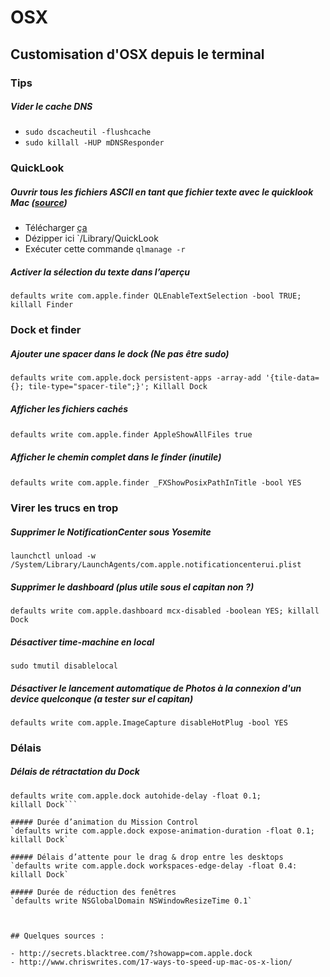 # OSX

## Customisation d'OSX depuis le terminal


### Tips

##### Vider le cache DNS
- `sudo dscacheutil -flushcache`
- `sudo killall -HUP mDNSResponder`


### QuickLook

##### Ouvrir tous les fichiers ASCII en tant que fichier texte avec le quicklook Mac ([source](https://coderwall.com/p/dlithw/use-osx-finder-quicklook-to-preview-all-plain-text-files))
- Télécharger [ça](https://github.com/whomwah/qlstephen/downloads)
- Dézipper ici `/Library/QuickLook
- Exécuter cette commande `qlmanage -r`

##### Activer la sélection du texte dans l’aperçu
`defaults write com.apple.finder QLEnableTextSelection -bool TRUE; killall Finder`


### Dock et finder

##### Ajouter une spacer dans le dock (Ne pas être sudo)
`defaults write com.apple.dock persistent-apps -array-add '{tile-data={}; tile-type="spacer-tile";}'; Killall Dock`

##### Afficher les fichiers cachés
`defaults write com.apple.finder AppleShowAllFiles true`
 
##### Afficher le chemin complet dans le finder (inutile)
`defaults write com.apple.finder _FXShowPosixPathInTitle -bool YES`
 

### Virer les trucs en trop

##### Supprimer le NotificationCenter sous Yosemite
`launchctl unload -w /System/Library/LaunchAgents/com.apple.notificationcenterui.plist`

##### Supprimer le dashboard (plus utile sous el capitan non ?)
`defaults write com.apple.dashboard mcx-disabled -boolean YES; killall Dock`

##### Désactiver time-machine en local
`sudo tmutil disablelocal`

##### Désactiver le lancement automatique de Photos à la connexion d'un device quelconque (a tester sur el capitan)
`defaults write com.apple.ImageCapture disableHotPlug -bool YES`


### Délais

##### Délais de rétractation du Dock 
```defaults write com.apple.dock autohide-time-modifier -float 0.1;
defaults write com.apple.dock autohide-delay -float 0.1;
killall Dock```

##### Durée d’animation du Mission Control
`defaults write com.apple.dock expose-animation-duration -float 0.1; killall Dock`
 
##### Délais d’attente pour le drag & drop entre les desktops
`defaults write com.apple.dock workspaces-edge-delay -float 0.4: killall Dock`
 
##### Durée de réduction des fenêtres
`defaults write NSGlobalDomain NSWindowResizeTime 0.1`
 


## Quelques sources :
 
- http://secrets.blacktree.com/?showapp=com.apple.dock
- http://www.chriswrites.com/17-ways-to-speed-up-mac-os-x-lion/